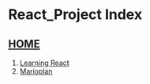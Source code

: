 # React_Project Index
## [HOME](./../README.md)
001. [Learning React](./001_learn-react.md)
002. [Marioplan](./002_marioplan.md)
